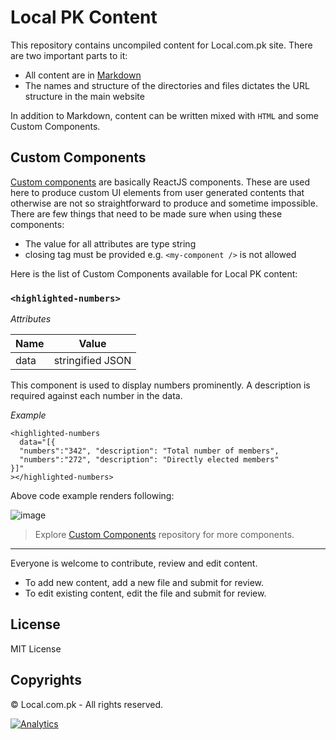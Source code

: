 # Local PK Content

This repository contains uncompiled content for Local.com.pk site. There are two important parts to it:

- All content are in [Markdown](https://guides.github.com/features/mastering-markdown/)
- The names and structure of the directories and files dictates the URL structure in the main website

In addition to Markdown, content can be written mixed with `HTML` and some Custom Components.

## Custom Components

[Custom components](https://using-remark.gatsbyjs.org/custom-components/) are basically ReactJS components. These are used here to produce custom UI elements from user generated contents that otherwise are not so straightforward to produce and sometime impossible. There are few things that need to be made sure when using these components:

- The value for all attributes are type string
- closing tag must be provided e.g. `<my-component />` is not allowed

Here is the list of Custom Components available for Local PK content:

### `<highlighted-numbers>`

_Attributes_

| Name | Value            |
| ---- | ---------------- |
| data | stringified JSON |

This component is used to display numbers prominently. A description is required against each number in the data.

_Example_

```
<highlighted-numbers
  data="[{
  "numbers":"342", "description": "Total number of members",
  "numbers":"272", "description": "Directly elected members"
}]"
></highlighted-numbers>
```

Above code example renders following:

![image](https://user-images.githubusercontent.com/2131246/51764207-7e8b8200-20cc-11e9-8199-df07caf2b023.png)

> Explore [Custom Components](https://www.github.com/localpk/custom-components) repository for more components.

---

Everyone is welcome to contribute, review and edit content.

- To add new content, add a new file and submit for review.
- To edit existing content, edit the file and submit for review.

## License

MIT License

## Copyrights

&copy; Local.com.pk - All rights reserved.

[![Analytics](https://ga-beacon.appspot.com/UA-50688851-1/localpk/content)](https://github.com/igrigorik/ga-beacon)

